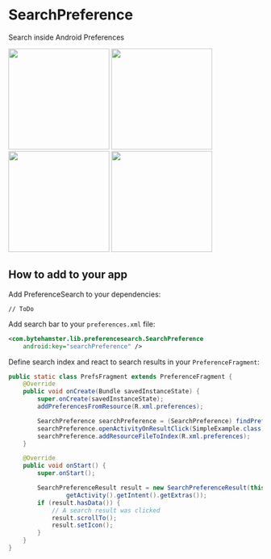# SearchPreference
Search inside Android Preferences

<img width="200" src="https://raw.githubusercontent.com/ByteHamster/PreferenceSearch/master/screenshots/main.png" /> <img width="200" src="https://raw.githubusercontent.com/ByteHamster/PreferenceSearch/master/screenshots/history.png" /> <img width="200" src="https://raw.githubusercontent.com/ByteHamster/PreferenceSearch/master/screenshots/suggestions.png" /> <img width="200" src="https://raw.githubusercontent.com/ByteHamster/PreferenceSearch/master/screenshots/result.png" />

## How to add to your app

Add PreferenceSearch to your dependencies:
```
// ToDo
```

Add search bar to your `preferences.xml` file:
```xml
<com.bytehamster.lib.preferencesearch.SearchPreference
    android:key="searchPreference" />
```
        
Define search index and react to search results in your `PreferenceFragment`:
```java
public static class PrefsFragment extends PreferenceFragment {
    @Override
    public void onCreate(Bundle savedInstanceState) {
        super.onCreate(savedInstanceState);
        addPreferencesFromResource(R.xml.preferences);

        SearchPreference searchPreference = (SearchPreference) findPreference("searchPreference");
        searchPreference.openActivityOnResultClick(SimpleExample.class);
        searchPreference.addResourceFileToIndex(R.xml.preferences);
    }

    @Override
    public void onStart() {
        super.onStart();

        SearchPreferenceResult result = new SearchPreferenceResult(this,
                getActivity().getIntent().getExtras());
        if (result.hasData()) {
            // A search result was clicked
            result.scrollTo();
            result.setIcon();
        }
    }
}
```

